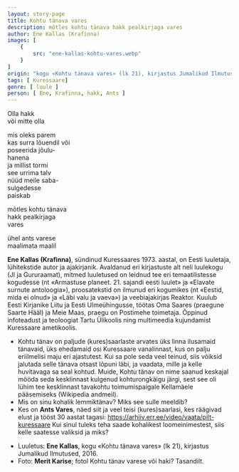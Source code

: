 ```yaml
---
layout: story-page
title: Kohtu tänava vares
description: mõtles kohtu tänava hakk pealkirjaga vares
author: Ene Kallas (Krafinna)
images: [
    {
        src: "ene-kallas-kohtu-vares.webp"
    }
]
origin: "kogu «Kohtu tänava vares» (lk 21), kirjastus Jumalikud Ilmutused, 2016."
tags: [ Kuressaare]
genre: [ luule ]
person: [ Ene, Krafinna, hakk, Ants ]
---
```


<!-- # {{$doc.title}} -->

Olla hakk \
või mitte olla

mis oleks parem \
kas surra lõuendil või \
poseerida jõulu- \
hanena \
ja millist tormi \
see urrima talv \
nüüd meile saba- \
sulgedesse \
paiskab

mõtles kohtu tänava \
hakk pealkirjaga \
vares

ühel ants varese \
maalimata maalil


<story-author :author="author" :origin="origin"></story-author>

**Ene Kallas (Krafinna)**, sündinud Kuressaares 1973. aastal, on Eesti luuletaja, lühitekstide autor ja ajakirjanik. Avaldanud eri kirjastuste alt neli luulekogu (JI ja Gururaamat), mitmed luuletused on leidnud tee eri temaatilistesse kogudesse (nt «Armastuse planeet. 21. sajandi eesti luulet» ja «Elavate surnute antoloogia»), proosatekstid on ilmunud eri kogumikes (nt «Eestid, mida ei olnud» ja «Läbi valu ja vaeva») ja veebiajakirjas Reaktor. Kuulub Eesti Kirjanike Liitu ja Eesti Ulmeühingusse, töötas Oma Saares (praegune Saarte Hääl) ja Meie Maas, praegu on Postimehe toimetaja. Õppinud infoteadust ja teoloogiat Tartu Ülikoolis ning multimeedia kujundamist Kuressaare ametikoolis.


<details-wrapper summary="Mis mõtted tekkisid?">

- Kohtu tänav on paljude (kures)saarlaste arvates üks linna ilusamaid tänavaid, üks ehedamaid osi Kuressaare vanalinnast, kus on palju eriilmelisi maju eri ajastutest. Kui sa pole seda veel teinud, siis võiksid jalutada selle tänava otsast lõpuni läbi, ja vaadata, mille ja kelle huvitavaga sa seal kohtud. Muide, Kohtu tänav on nime saanud keskajal mööda seda kesklinnast kulgenud kohturongkäigu järgi, sest see oli lühim tee kesklinnast tavakohtu toimumispaigale Kellamäele pääsemiseks (Wikipedia andmeil). 
- Mis on sinu kohalik lemmiktänav? Miks see sulle meeldib?
- Kes on **Ants Vares**, näed siit ja veel teisi (kures)saarlasi, kes räägivad elust ja tööst 30 aastat tagasi: https://arhiiv.err.ee/video/vaata/pilt-kuressaare Kui sinul tuleks teha saade kohalikest loomeinimestest, siis kelle saatesse valiksid ja miks?

</details-wrapper>

<details-wrapper summary="Allikad" class="text-sm" icon="icon-park-outline:document-folder">

- Luuletus: **Ene Kallas**, kogu «Kohtu tänava vares» (lk 21), kirjastus Jumalikud Ilmutused, 2016.
- Foto: **Merit Karise**; fotol Kohtu tänav varese või haki? Tasandilt.

</details-wrapper>
